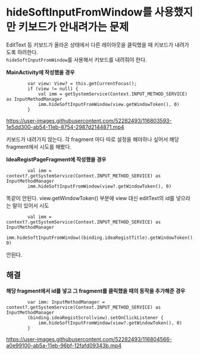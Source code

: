 # hideSoftInputFromWindow를 사용했지만 키보드가 안내려가는 문제

EditText 등 키보드가 올라온 상태에서 다른 레이아웃을 클릭했을 때 키보드가 내려가도록 하려한다.</br>
`hideSoftInputFromWindow`를 사용해서 키보드를 내려줘야 한다.

**MainActivity에 작성했을 경우**</br>

```
        var view: View? = this.getCurrentFocus();
        if (view != null) {
            val imm = getSystemService(Context.INPUT_METHOD_SERVICE) as InputMethodManager
            imm.hideSoftInputFromWindow(view.getWindowToken(), 0)
        }
```

https://user-images.githubusercontent.com/52282493/116803593-1e5dd300-ab54-11eb-8754-2987d2144871.mp4

키보드가 내려가지 않는다. 각 fragment 마다 따로 설정을 해야하나 싶어서 해당 fragment에서 시도를 해봤다.

**IdeaRegistPageFragment에 작성했을 경우**</br>
```
        val imm = context?.getSystemService(Context.INPUT_METHOD_SERVICE) as InputMethodManager
        imm.hideSoftInputFromWindow(view?.getWindowToken(), 0)
```

똑같이 안된다. view.getWindowToken() 부분에 view 대신 editText의 id를 넣으라는 말이 있어서 시도

```
        val imm = context?.getSystemService(Context.INPUT_METHOD_SERVICE) as InputMethodManager
        imm.hideSoftInputFromWindow((binding.ideaRegistTitle).getWindowToken(), 0)
```

안된다.

## 해결

**해당 fragment에서 id를 넣고 그 fragment를 클릭했을 때의 동작을 추가해준 경우**</br>
```
        var imm: InputMethodManager = context?.getSystemService(Context.INPUT_METHOD_SERVICE) as InputMethodManager
        (binding.ideaRegistScrollview).setOnClickListener {
            imm.hideSoftInputFromWindow(view?.getWindowToken(), 0)
        }
```


 
https://user-images.githubusercontent.com/52282493/116804566-a0e99100-ab5a-11eb-96bf-12fafd09343b.mp4
